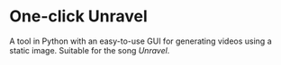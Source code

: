 # One-click Unravel
A tool in Python with an easy-to-use GUI for generating videos using a static image. Suitable for the song _Unravel_.
